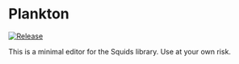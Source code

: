 # Plankton
[![Release](https://github.com/Zafuzi/plankton/actions/workflows/release.yml/badge.svg)](https://github.com/Zafuzi/plankton/actions/workflows/release.yml)

This is a minimal editor for the Squids library. Use at your own risk.